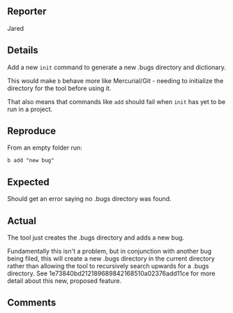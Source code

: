 ## Reporter
Jared


## Details
Add a new `init` command to generate a new .bugs directory and dictionary.

This would make `b` behave more like Mercurial/Git - needing to initialize the
directory for the tool before using it.

That also means that commands like `add` should fail when `init` has yet to be
run in a project.


## Reproduce
From an empty folder run:

    b add "new bug"


## Expected
Should get an error saying no .bugs directory was found.


## Actual
The tool just creates the .bugs directory and adds a new bug.

Fundamentally this isn't a problem, but in conjunction with another bug
being filed, this will create a new .bugs directory in the current directory
rather than allowing the tool to recursively search upwards for a .bugs directory.
See 1e73840bd212189689842168510a02376add11ce for more detail about this new,
proposed feature.


## Comments
